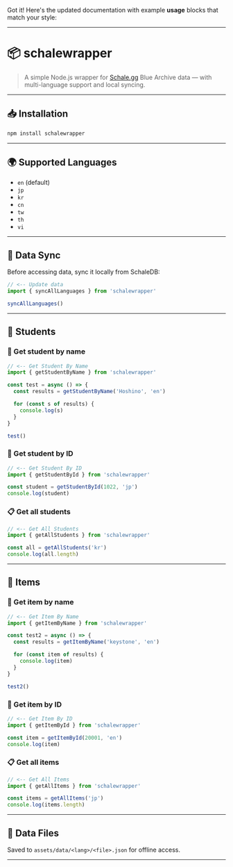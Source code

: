 Got it! Here's the updated documentation with example **usage** blocks that match your style:

---

# 📦 schalewrapper

> A simple Node.js wrapper for [Schale.gg](https://schale.gg) Blue Archive data — with multi-language support and local syncing.

---

## 📥 Installation

```bash
npm install schalewrapper
```

---

## 🌍 Supported Languages

- `en` (default)
- `jp`
- `kr`
- `cn`
- `tw`
- `th`
- `vi`

---

## 🔧 Data Sync

Before accessing data, sync it locally from SchaleDB:

```js
// <-- Update data
import { syncAllLanguages } from 'schalewrapper'

syncAllLanguages()
```

---

## 👧 Students

### 🔎 Get student by name

```js
// <-- Get Student By Name
import { getStudentByName } from 'schalewrapper'

const test = async () => {
  const results = getStudentByName('Hoshino', 'en')

  for (const s of results) {
    console.log(s)
  }
}

test()
```

### 🔎 Get student by ID

```js
// <-- Get Student By ID
import { getStudentById } from 'schalewrapper'

const student = getStudentById(1022, 'jp')
console.log(student)
```

### 📋 Get all students

```js
// <-- Get All Students
import { getAllStudents } from 'schalewrapper'

const all = getAllStudents('kr')
console.log(all.length)
```

---

## 🎒 Items

### 🔎 Get item by name

```js
// <-- Get Item By Name
import { getItemByName } from 'schalewrapper'

const test2 = async () => {
  const results = getItemByName('keystone', 'en')

  for (const item of results) {
    console.log(item)
  }
}

test2()
```

### 🔎 Get item by ID

```js
// <-- Get Item By ID
import { getItemById } from 'schalewrapper'

const item = getItemById(20001, 'en')
console.log(item)
```

### 📋 Get all items

```js
// <-- Get All Items
import { getAllItems } from 'schalewrapper'

const items = getAllItems('jp')
console.log(items.length)
```

---

## 📁 Data Files

Saved to `assets/data/<lang>/<file>.json` for offline access.

---